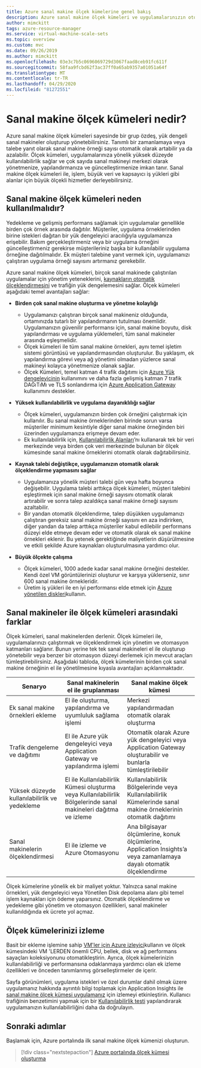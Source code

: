```yaml
---
title: Azure sanal makine ölçek kümelerine genel bakış
description: Azure sanal makine ölçek kümeleri ve uygulamalarınızın otomatik olarak nasıl ölçeklendirildiği hakkında bilgi edinin
author: mimckitt
tags: azure-resource-manager
ms.service: virtual-machine-scale-sets
ms.topic: overview
ms.custom: mvc
ms.date: 09/26/2019
ms.author: mimckitt
ms.openlocfilehash: 03e3c7b5c0696069729d3067faad8ceb91fc611f
ms.sourcegitcommit: 58faa9fcbd62f3ac37ff0a65ab9357a01051a64f
ms.translationtype: MT
ms.contentlocale: tr-TR
ms.lasthandoff: 04/29/2020
ms.locfileid: "81272551"
---
```

# <a name="what-are-virtual-machine-scale-sets"></a>Sanal makine ölçek kümeleri nedir?
Azure sanal makine ölçek kümeleri sayesinde bir grup özdeş, yük dengeli sanal makineler oluşturup yönetebilirsiniz. Tanımlı bir zamanlamaya veya talebe yanıt olarak sanal makine örneği sayısı otomatik olarak artabilir ya da azalabilir. Ölçek kümeleri, uygulamalarınıza yönelik yüksek düzeyde kullanılabilirlik sağlar ve çok sayıda sanal makineyi merkezi olarak yönetmenize, yapılandırmanıza ve güncelleştirmenize imkan tanır. Sanal makine ölçek kümeleri ile, işlem, büyük veri ve kapsayıcı iş yükleri gibi alanlar için büyük ölçekli hizmetler derleyebilirsiniz.


## <a name="why-use-virtual-machine-scale-sets"></a>Sanal makine ölçek kümeleri neden kullanılmalıdır?
Yedekleme ve gelişmiş performans sağlamak için uygulamalar genellikle birden çok örnek arasında dağıtılır. Müşteriler, uygulama örneklerinden birine istekleri dağıtan bir yük dengeleyici aracılığıyla uygulamanıza erişebilir. Bakım gerçekleştirmeniz veya bir uygulama örneğini güncelleştirmeniz gerekirse müşterileriniz başka bir kullanılabilir uygulama örneğine dağıtılmalıdır. Ek müşteri talebine yanıt vermek için, uygulamanızı çalıştıran uygulama örneği sayısını artırmanız gerekebilir.

Azure sanal makine ölçek kümeleri, birçok sanal makinede çalıştırılan uygulamalar için yönetim yeteneklerini, [kaynakların otomatik ölçeklendirmesini](virtual-machine-scale-sets-autoscale-overview.md) ve trafiğin yük dengelemesini sağlar. Ölçek kümeleri aşağıdaki temel avantajları sağlar:

- **Birden çok sanal makine oluşturma ve yönetme kolaylığı**
    - Uygulamanızı çalıştıran birçok sanal makineniz olduğunda, ortamınızda tutarlı bir yapılandırmanın tutulması önemlidir. Uygulamanızın güvenilir performansı için, sanal makine boyutu, disk yapılandırması ve uygulama yüklemeleri, tüm sanal makineler arasında eşleşmelidir.
    - Ölçek kümeleri ile tüm sanal makine örnekleri, aynı temel işletim sistemi görüntüsü ve yapılandırmasından oluşturulur. Bu yaklaşım, ek yapılandırma görevi veya ağ yönetimi olmadan yüzlerce sanal makineyi kolayca yönetmenize olanak sağlar.
    - Ölçek Kümeleri, temel katman 4 trafik dağıtımı için [Azure Yük dengeleyicinin](../load-balancer/load-balancer-overview.md) kullanımını ve daha fazla gelişmiş katman 7 trafik DAĞıTıMı ve TLS sonlandırma için [Azure Application Gateway](../application-gateway/application-gateway-introduction.md) kullanımını destekler.

- **Yüksek kullanılabilirlik ve uygulama dayanıklılığı sağlar**
    - Ölçek kümeleri, uygulamanızın birden çok örneğini çalıştırmak için kullanılır. Bu sanal makine örneklerinden birinde sorun varsa müşteriler minimum kesintiyle diğer sanal makine örneğinden biri üzerinden uygulamanıza erişmeye devam eder.
    - Ek kullanılabilirlik için, [Kullanılabilirlik Alanları](../availability-zones/az-overview.md)’nı kullanarak tek bir veri merkezinde veya birden çok veri merkezinde bulunan bir ölçek kümesinde sanal makine örneklerini otomatik olarak dağıtabilirsiniz.

- **Kaynak talebi değiştikçe, uygulamanızın otomatik olarak ölçeklendirme yapmasını sağlar**
    - Uygulamanıza yönelik müşteri talebi gün veya hafta boyunca değişebilir. Uygulama talebi arttıkça ölçek kümeleri, müşteri talebini eşleştirmek için sanal makine örneği sayısını otomatik olarak artırabilir ve sonra talep azaldıkça sanal makine örneği sayısını azaltabilir.
    - Bir yandan otomatik ölçeklendirme, talep düşükken uygulamanızı çalıştıran gereksiz sanal makine örneği sayısını en aza indirirken, diğer yandan da talep arttıkça müşteriler kabul edilebilir performans düzeyi elde etmeye devam eder ve otomatik olarak ek sanal makine örnekleri eklenir. Bu yetenek gerektiğinde maliyetlerin düşürülmesine ve etkili şekilde Azure kaynakları oluşturulmasına yardımcı olur.

- **Büyük ölçekte çalışma**
    - Ölçek kümeleri, 1000 adede kadar sanal makine örneğini destekler. Kendi özel VM görüntülerinizi oluşturur ve karşıya yüklerseniz, sınır 600 sanal makine örnekleridir.
    - Üretim iş yükleri ile en iyi performansı elde etmek için [Azure yönetilen diskleri](../virtual-machines/windows/managed-disks-overview.md)kullanın.


## <a name="differences-between-virtual-machines-and-scale-sets"></a>Sanal makineler ile ölçek kümeleri arasındaki farklar
Ölçek kümeleri, sanal makinelerden derlenir. Ölçek kümeleri ile, uygulamalarınızı çalıştırmak ve ölçeklendirmek için yönetim ve otomasyon katmanları sağlanır. Bunun yerine tek tek sanal makineleri el ile oluşturup yönetebilir veya benzer bir otomasyon düzeyi derlemek için mevcut araçları tümleştirebilirsiniz. Aşağıdaki tabloda, ölçek kümelerinin birden çok sanal makine örneğinin el ile yönetilmesine kıyasla avantajları açıklanmaktadır.

| Senaryo                           | Sanal makinelerin el ile gruplanması                                                                    | Sanal makine ölçek kümesi |
|------------------------------------|----------------------------------------------------------------------------------------|---------------------------|
| Ek sanal makine örnekleri ekleme        | El ile oluşturma, yapılandırma ve uyumluluk sağlama işlemi                             | Merkezi yapılandırmadan otomatik olarak oluşturma |
| Trafik dengeleme ve dağıtımı | El ile Azure yük dengeleyici veya Application Gateway ve yapılandırma işlemi      | Otomatik olarak Azure yük dengeleyici veya Application Gateway oluşturabilir ve bunlarla tümleştirilebilir |
| Yüksek düzeyde kullanılabilirlik ve yedekleme   | El ile Kullanılabilirlik Kümesi oluşturma veya Kullanılabilirlik Bölgelerinde sanal makineleri dağıtma ve izleme | Kullanılabilirlik Bölgelerinde veya Kullanılabilirlik Kümelerinde sanal makine örneklerinin otomatik dağıtımı |
| Sanal makinelerin ölçeklendirmesi                     | El ile izleme ve Azure Otomasyonu                                                 | Ana bilgisayar ölçümlerine, konuk ölçümlerine, Application Insights’a veya zamanlamaya dayalı otomatik ölçeklendirme |

Ölçek kümelerine yönelik ek bir maliyet yoktur. Yalnızca sanal makine örnekleri, yük dengeleyici veya Yönetilen Disk depolama alanı gibi temel işlem kaynakları için ödeme yaparsınız. Otomatik ölçeklendirme ve yedekleme gibi yönetim ve otomasyon özellikleri, sanal makineler kullanıldığında ek ücrete yol açmaz.

## <a name="how-to-monitor-your-scale-sets"></a>Ölçek kümelerinizi izleme

Basit bir ekleme işlemine sahip [VM'ler için Azure izleyici](../azure-monitor/insights/vminsights-overview.md)kullanın ve ölçek kümesindeki VM 'LERDEN önemli CPU, bellek, disk ve ağ performans sayaçları koleksiyonunu otomatikleştirin. Ayrıca, ölçek kümelerinizin kullanılabilirliği ve performansına odaklanmaya yardımcı olan ek izleme özellikleri ve önceden tanımlanmış görselleştirmeler de içerir.

Sayfa görünümleri, uygulama istekleri ve özel durumlar dahil olmak üzere uygulamanız hakkında ayrıntılı bilgi toplamak için Application Insights ile [sanal makine ölçek kümesi uygulamanız](../azure-monitor/app/azure-vm-vmss-apps.md) için izlemeyi etkinleştirin. Kullanıcı trafiğinin benzetimini yapmak için bir [Kullanılabilirlik testi](../azure-monitor/app/monitor-web-app-availability.md) yapılandırarak uygulamanızın kullanılabilirliğini daha da doğrulayın.

## <a name="next-steps"></a>Sonraki adımlar
Başlamak için, Azure portalında ilk sanal makine ölçek kümenizi oluşturun.

> [!div class="nextstepaction"]
> [Azure portalında ölçek kümesi oluşturma](quick-create-portal.md)
